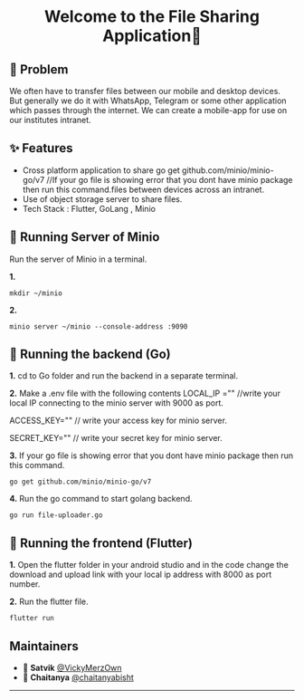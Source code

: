 <h1 align="center">Welcome to the File Sharing Application👋</h1>


## 🤔 Problem
We often have to transfer files between our mobile and desktop devices. But generally we do it with WhatsApp, Telegram or some other application which passes through the internet. We can create a mobile-app for use on our institutes intranet.

## ✨ Features
- Cross platform application to share go get github.com/minio/minio-go/v7 //If your go file is showing error that you dont have minio package then run this command.files between devices across an intranet. 
- Use of object storage server to share files.
- Tech Stack : Flutter, GoLang , Minio

## 📄 Running Server of Minio

Run the server of Minio in a terminal.

**1.** 
```
mkdir ~/minio
```
**2.** 
```
minio server ~/minio --console-address :9090
```
## 📄 Running the backend (Go)


**1.** cd to Go folder and run the backend in a separate terminal.


**2.** Make a .env file with the following contents
LOCAL_IP ="" //write your local IP connecting to the minio server with 9000 as port.
 
ACCESS_KEY="" // write your access key for minio server.

SECRET_KEY="" // write your secret key for minio server.

**3.** If your go file is showing error that you dont have minio package then run this command.
```
go get github.com/minio/minio-go/v7 
```

**4.** Run the go command to start golang backend.
```
go run file-uploader.go
```
## 📄 Running the frontend (Flutter)


**1.** Open the flutter folder in your android studio and in the code change the download and upload link with your local ip address with 8000 as port number.

**2.** Run the flutter file.
```
flutter run
```
## Maintainers

- 👤 **Satvik** [@VickyMerzOwn](https://github.com/VickyMerzOwn)
- 👤 **Chaitanya** [@chaitanyabisht](https://github.com/chaitanyabisht)

---

